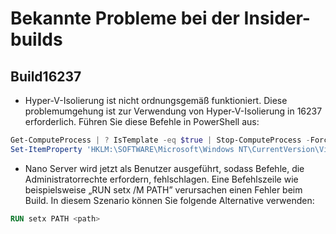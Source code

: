# <a name="known-issues-for-insider-builds"></a>Bekannte Probleme bei der Insider-builds

## <a name="build-16237"></a>Build16237

- Hyper-V-Isolierung ist nicht ordnungsgemäß funktioniert. Diese problemumgehung ist zur Verwendung von Hyper-V-Isolierung in 16237 erforderlich. Führen Sie diese Befehle in PowerShell aus:

```PowerShell
Get-ComputeProcess | ? IsTemplate -eq $true | Stop-ComputeProcess -Force
Set-ItemProperty 'HKLM:\SOFTWARE\Microsoft\Windows NT\CurrentVersion\Virtualization\Containers\' -Name TemplateVmCount -Type dword -Value 0 -Force
```

- Nano Server wird jetzt als Benutzer ausgeführt, sodass Befehle, die Administratorrechte erfordern, fehlschlagen. Eine Befehlszeile wie beispielsweise „RUN setx /M PATH” verursachen einen Fehler beim Build. In diesem Szenario können Sie folgende Alternative verwenden:

```dockerfile
RUN setx PATH <path>
```
